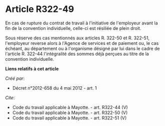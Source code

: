 # Article R322-49

En cas de rupture du contrat de travail à l'initiative de l'employeur avant la fin de la convention individuelle, celle-ci
est résiliée de plein droit. 

Sous réserve des cas mentionnés aux articles R. 322-50 et R. 322-51, l'employeur reverse alors à l'Agence de services et de
paiement ou, le cas échéant, au département ou à l'organisme désigné par lui dans le cadre de l'article R. 322-44
l'intégralité des sommes déjà perçues au titre de la convention individuelle.

**Liens relatifs à cet article**

_Créé par_:

  - Décret n°2012-658 du 4 mai 2012 - art. 1

_Cite_:

  - Code du travail applicable à Mayotte. - art. R322-44 (V)
  - Code du travail applicable à Mayotte. - art. R322-50 (V)
  - Code du travail applicable à Mayotte. - art. R322-51 (V)
